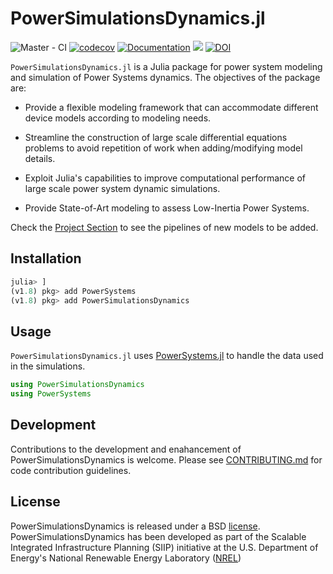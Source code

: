 # PowerSimulationsDynamics.jl

![Master - CI](https://github.com/NREL-SIIP/PowerSimulationsDynamics.jl/workflows/Master%20-%20CI/badge.svg?branch=master)
[![codecov](https://codecov.io/gh/NREL-SIIP/PowerSimulationsDynamics.jl/branch/master/graph/badge.svg)](https://codecov.io/gh/NREL-SIIP/PowerSimulationsDynamics.jl)
[![Documentation](https://github.com/NREL-SIIP/PowerSimulationsDynamics.jl/workflows/Documentation/badge.svg)](https://nrel-siip.github.io/PowerSimulationsDynamics.jl/stable)
[<img src="https://img.shields.io/badge/slack-@SIIP/PSID-blue.svg?logo=slack">](https://join.slack.com/t/nrel-siip/shared_invite/zt-glam9vdu-o8A9TwZTZqqNTKHa7q3BpQ)
[![DOI](https://zenodo.org/badge/280242020.svg)](https://zenodo.org/badge/latestdoi/280242020)

`PowerSimulationsDynamics.jl` is a Julia package for power system modeling and simulation of Power Systems dynamics. The objectives of the package are:

- Provide a flexible modeling framework that can accommodate different device models according to modeling needs.

- Streamline the construction of large scale differential equations problems to avoid repetition of work when adding/modifying model details.

- Exploit Julia's capabilities to improve computational performance of large scale power system dynamic simulations.

- Provide State-of-Art modeling to assess Low-Inertia Power Systems.

Check the [Project Section](https://github.com/NREL-SIIP/PowerSimulationsDynamics.jl/projects/1) to see the pipelines of new models to be added.

## Installation

```julia
julia> ]
(v1.8) pkg> add PowerSystems
(v1.8) pkg> add PowerSimulationsDynamics
```

## Usage

`PowerSimulationsDynamics.jl` uses [PowerSystems.jl](https://github.com/NREL/PowerSystems.jl) to handle the data used in the simulations.

```julia
using PowerSimulationsDynamics
using PowerSystems
```

## Development

Contributions to the development and enahancement of PowerSimulationsDynamics is welcome. Please see [CONTRIBUTING.md](https://github.com/NREL-SIIP/PowerSimulationsDynamics.jl/blob/master/CONTRIBUTING.md) for code contribution guidelines.

## License

PowerSimulationsDynamics is released under a BSD [license](https://github.com/NREL-SIIP/PowerSimulationsDynamics.jl/blob/master/LICENSE).
PowerSimulationsDynamics has been developed as part of the Scalable Integrated Infrastructure Planning (SIIP) initiative at the U.S. Department of Energy's National Renewable Energy Laboratory ([NREL](https://www.nrel.gov/))
